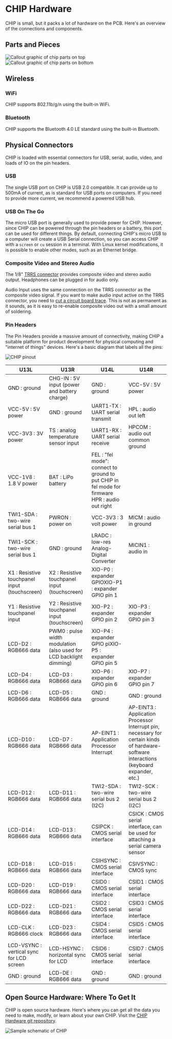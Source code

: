 # CHIP Hardware
CHIP is small, but it packs a lot of hardware on the PCB. Here's an overview of the connections and components.

## Parts and Pieces
![Callout graphic of chip parts on top](images/chip_top_annotated.jpg)
![Callout graphic of chip parts on bottom](images/chip_bottom_annotated.jpg)

## Wireless
### WiFi
CHIP supports 802.11b/g/n using the built-in WiFi. 
### Bluetooth
CHIP supports the Bluetooth 4.0 LE standard using the built-in Bluetooth.

## Physical Connectors
CHIP is loaded with essential connectors for USB, serial, audio, video, and loads of IO on the pin headers.
### USB
The single USB port on CHIP is USB 2.0 compatible. It can provide up to 500mA of current, as is standard for USB ports on computers. If you need to provide more current, we recommend a powered USB hub. 
### USB On The Go
The micro USB port is generally used to provide power for CHIP. However, since CHIP can be powered through the pin headers or a battery, this port can be used for different things. 
By default, connecting CHIP's micro USB to a computer will create a USB Serial connection, so you can access CHIP with a `screen` or `cu` session in a terminal. With Linux kernel modifications, it is possible to enable other modes, such as an Ethernet bridge.
### Composite Video and Stereo Audio
The 1/8" [TRRS connector](#about-the-trrs-connector) provides composite video and stereo audio output. Headphones can be plugged in for audio only.

Audio Input uses the same connection on the TRRS connector as the composite video signal. If you want to make audio input active on the TRRS connector, you need to [cut a circuit board trace](#microphone-and-audio-input). This is not as permanent as it sounds, as it is easy to re-enable composite video out with a small amount of soldering.
### Pin Headers
The Pin Headers provide a massive amount of connectivity, making CHIP a suitable platform for product development for physical computing and "internet of things" devices. Here's a basic diagram that labels all the pins:

![CHIP pinout](images/chip_pinouts.jpg)

U13L | U13R | U14L | U14R
------|------|------|------
GND : ground | CHG-IN : 5V input (power and battery charge) | GND : ground | VCC-5V : 5V power
VCC-5V : 5V power | GND : ground | UART1-TX : UART serial transmit | HPL : audio out left
VCC-3V3 : 3V power | TS : analog temperature sensor input | UART1-RX : UART serial receive | HPCOM : audio out common ground
VCC-1V8 : 1.8 V power | BAT : LiPo battery | FEL : "fel mode": connect to ground to put CHIP in fel mode for firmware HPR : audio out right
TWI1-SDA : two-wire serial bus 1 | PWRON : power on | VCC-3V3 : 3 volt power | MICM : audio in ground
TWI1-SCK : two-wire serial bus 1 | GND : ground | LRADC : low-res Analog-Digital Converter | MICIN1 : audio in
X1 : Resistive touchpanel input (touchscreen) | X2 : Resistive touchpanel input (touchscreen) | XIO-P0 : expander GPIOXIO-P1 : expander GPIO pin 1
Y1 : Resistive touchpanel input | Y2 : Resistive touchpanel input (touchscreen) | XIO-P2 : expander GPIO pin 2 | XIO-P3 : expander GPIO pin 3
LCD-D2 : RGB666 data | PWM0 : pulse width modulation (also used for LCD backlight dimming) | XIO-P4 : expander GPIO piXIO-P5 : expander GPIO pin 5
LCD-D4 : RGB666 data | LCD-D3 : RGB666 data | XIO-P6 : expander GPIO pin 6 | XIO-P7 : expander GPIO pin 7
LCD-D6 : RGB666 data | LCD-D5 : RGB666 data | GND : ground | GND : ground
LCD-D10 : RGB666 data | LCD-D7 : RGB666 data | AP-EINT1 : Application Processor Interrupt  | AP-EINT3 : Application Processor Interrupt pin, necessary for certain kinds of hardware-software interactions (keyboard expander, etc.)
LCD-D12 : RGB666 data | LCD-D11 : RGB666 data | TWI2-SDA : two-wire serial bus 2 (I2C) | TWI2-SCK : two-wire serial bus 2 (I2C)
LCD-D14 : RGB666 data | LCD-D13 : RGB666 data | CSIPCK : CMOS serial interface | CSICK : CMOS serial interface, can be used for attaching a serial camera sensor
LCD-D18 : RGB666 data | LCD-D15 : RGB666 data | CSIHSYNC : CMOS serial interface | CSIVSYNC : CMOS sync
LCD-D20 : RGB666 data | LCD-D19 : RGB666 data | CSID0 : CMOS serial interface | CSID1 : CMOS serial interface
LCD-D22 : RGB666 data | LCD-D21 : RGB666 data  | CSID2 : CMOS serial interface | CSID3 : CMOS serial interface
LCD-CLK : RGB666 clock | LCD-D23 : RGB666 data | CSID4 : CMOS serial interface | CSID5 : CMOS serial interface
LCD-VSYNC : vertical sync for LCD screen | LCD-HSYNC : horizontal sync for LCD | CSID6 : CMOS serial interface | CSID7 : CMOS serial interface
GND : ground | LCD-DE : RGB666 data | GND : ground | GND : ground

## Open Source Hardware: Where To Get It
CHIP is open source hardware. Here's where you can get all the data you need to make, modify, or learn about your own CHIP. Visit the [CHIP Hardware git repository](https://github.com/NextThingCo/CHIP-Hardware).

![Sample schematic of CHIP](images/chip_schematic.jpg)